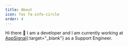 ```yaml
---
title: About
icon: fas fa-info-circle
order: 4
---
```


Hi there 👋 I am a developer and I am currently working at [AppSignal](https://appsignal.com){:target="_blank"} as a Support Engineer.
